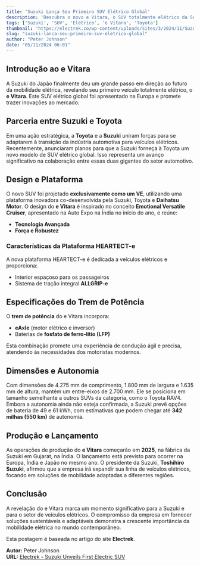 ```yaml
---
title: 'Suzuki Lança Seu Primeiro SUV Elétrico Global'
description: 'Descubra o novo e Vitara, o SUV totalmente elétrico da Suzuki, rebatizado pela Toyota.'
tags: ['Suzuki', 'SUV', 'Elétrico', 'e Vitara', 'Toyota']
thumbnail: "https://electrek.co/wp-content/uploads/sites/3/2024/11/Suzuki-electric-SUV-Toyota-1.jpeg?quality=82&strip=all&w=1400"
slug: "suzuki-lanca-seu-primeiro-suv-eletrico-global"
author: "Peter Johnson"
date: "05/11/2024 06:01"
---
```


## Introdução ao e Vitara

A Suzuki do Japão finalmente deu um grande passo em direção ao futuro da mobilidade elétrica, revelando seu primeiro veículo totalmente elétrico, o **e Vitara**. Este SUV elétrico global foi apresentado na Europa e promete trazer inovações ao mercado.

## Parceria entre Suzuki e Toyota

Em uma ação estratégica, a **Toyota** e a **Suzuki** uniram forças para se adaptarem à transição da indústria automotiva para veículos elétricos. Recentemente, anunciaram planos para que a Suzuki forneça à Toyota um novo modelo de SUV elétrico global. Isso representa um avanço significativo na colaboração entre essas duas gigantes do setor automotivo.

## Design e Plataforma

O novo SUV foi projetado **exclusivamente como um VE**, utilizando uma plataforma inovadora co-desenvolvida pela Suzuki, Toyota e **Daihatsu Motor**. O design do **e Vitara** é inspirado no conceito **Emotional Versatile Cruiser**, apresentado na Auto Expo na Índia no início do ano, e reúne:

- **Tecnologia Avançada**
- **Força e Robustez**

### Características da Plataforma HEARTECT-e

A nova plataforma HEARTECT-e é dedicada a veículos elétricos e proporciona:
- Interior espaçoso para os passageiros
- Sistema de tração integral **ALLGRIP-e**

## Especificações do Trem de Potência

O **trem de potência** do e Vitara incorpora:
- **eAxle** (motor elétrico e inversor)
- Baterias de **fosfato de ferro-lítio (LFP)**

Esta combinação promete uma experiência de condução ágil e precisa, atendendo às necessidades dos motoristas modernos.

## Dimensões e Autonomia

Com dimensões de 4.275 mm de comprimento, 1.800 mm de largura e 1.635 mm de altura, mantém um entre-eixos de 2.700 mm. Ele se posiciona em tamanho semelhante a outros SUVs da categoria, como o Toyota RAV4. Embora a autonomia ainda não esteja confirmada, a Suzuki prevê opções de bateria de 49 e 61 kWh, com estimativas que podem chegar até **342 milhas (550 km)** de autonomia.

## Produção e Lançamento

As operações de produção do **e Vitara** começarão em **2025**, na fábrica da Suzuki em Gujarat, na Índia. O lançamento está previsto para ocorrer na Europa, Índia e Japão no mesmo ano. O presidente da Suzuki, **Toshihiro Suzuki**, afirmou que a empresa irá expandir sua linha de veículos elétricos, focando em soluções de mobilidade adaptadas a diferentes regiões.

## Conclusão

A revelação do e Vitara marca um momento significativo para a Suzuki e para o setor de veículos elétricos. O compromisso da empresa em fornecer soluções sustentáveis e adaptáveis demonstra a crescente importância da mobilidade elétrica no mundo contemporâneo.

Esta postagem é baseada no artigo do site **Electrek**.

**Autor:** Peter Johnson  
**URL:** [Electrek - Suzuki Unveils First Electric SUV](https://electrek.co/2024/11/04/suzuki-unveils-first-electric-suv-re-badged-toyota/)